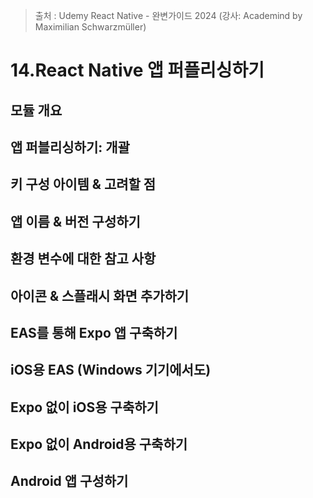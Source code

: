 > 출처 : Udemy React Native - 완변가이드 2024 (강사: Academind by Maximilian Schwarzmüller)

# 14.React Native 앱 퍼플리싱하기
## 모듈 개요

## 앱 퍼블리싱하기: 개괄

## 키 구성 아이템 & 고려할 점

## 앱 이름 & 버전 구성하기

## 환경 변수에 대한 참고 사항

## 아이콘 & 스플래시 화면 추가하기

## EAS를 통해 Expo 앱 구축하기

## iOS용 EAS (Windows 기기에서도)

## Expo 없이 iOS용 구축하기

## Expo 없이 Android용 구축하기

## Android 앱 구성하기
